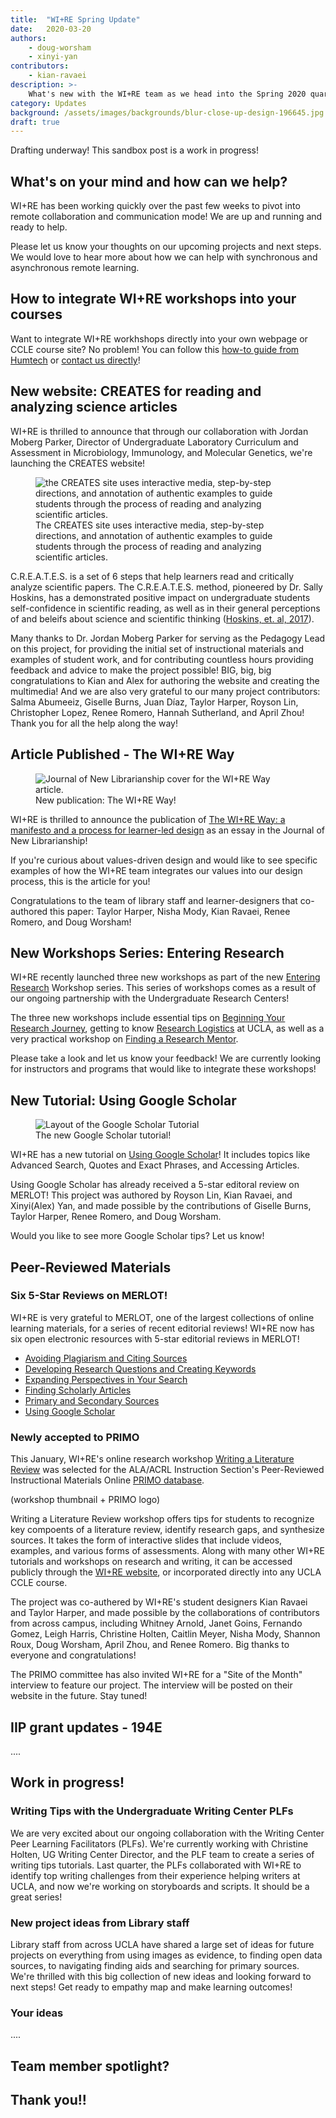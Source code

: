 ```yaml
---
title:  "WI+RE Spring Update"
date:   2020-03-20
authors:
    - doug-worsham
    - xinyi-yan
contributors:
    - kian-ravaei
description: >-
    What's new with the WI+RE team as we head into the Spring 2020 quarter
category: Updates
background: /assets/images/backgrounds/blur-close-up-design-196645.jpg
draft: true
---
```


<div class="alert alert-primary" role="alert">
  Drafting underway! This sandbox post is a work in progress!
</div>

## What's on your mind and how can we help?

WI+RE has been working quickly over the past few weeks to pivot into remote collaboration and communication mode! We are up and running and ready to help.

Please let us know your thoughts on our upcoming projects and next steps. We would love to hear more about how we can help with synchronous and asynchronous remote learning.

## How to integrate WI+RE workshops into your courses

Want to integrate WI+RE workhshops directly into your own webpage or CCLE course site? No problem! You can follow this [how-to guide from Humtech](https://humtech.ucla.edu/how-to/embed-wire-workshops-in-your-course-site/) or [contact us directly](https://uclalibrary.github.io/research-tips/contact/)!

## New website: CREATES for reading and analyzing science articles

WI+RE is thrilled to announce that through our collaboration with Jordan Moberg Parker, Director of Undergraduate Laboratory Curriculum and Assessment in Microbiology, Immunology, and Molecular Genetics, we're launching the CREATES website!

<!-- image of CREATES here  -->

<figure class="figure">
  <img src="https://uclalibrary.github.io/creates/img/creates-overview-image.jpeg" class="figure-img img-fluid rounded" alt="the CREATES site uses interactive media, step-by-step directions, and annotation of authentic examples to guide students through the process of reading and analyzing scientific articles.">
  <figcaption class="figure-caption">The CREATES site uses interactive media, step-by-step directions, and annotation of authentic examples to guide students through the process of reading and analyzing scientific articles.</figcaption>
</figure>



C.R.E.A.T.E.S. is a set of 6 steps that help learners read and critically analyze scientific papers. The C.R.E.A.T.E.S. method, pioneered by Dr. Sally Hoskins, has a demonstrated positive impact on undergraduate students self-confidence in scientific reading, as well as in their general perceptions of and beleifs about science and scientific thinking (<a href="https://doi.org/10.1187/cbe.11-03-0027" target="_blank">Hoskins, et. al, 2017</a>).

Many thanks to Dr. Jordan Moberg Parker for serving as the Pedagogy Lead on this project, for providing the initial set of instructional materials and examples of student work, and for contributing countless hours providing feedback and advice to make the project possible! BIG, big, big congratulations to Kian and Alex for authoring the website and creating the multimedia! And we are also very grateful to our many project contributors: Salma Abumeeiz, Giselle Burns, Juan Díaz, Taylor Harper, Royson Lin, Christopher Lopez, Renee Romero, Hannah Sutherland, and April Zhou! Thank you for all the help along the way!

## Article Published - The WI+RE Way

<div class="container">
  <div class="row">
    <div class="col-sm-12 col-md-6">
        <figure class="figure">
            <img src="https://uclalibrary.github.io/research-tips/assets/images/awards/wire-way-article-cover.jpg" class="figure-img img-fluid rounded" alt="Journal of New Librarianship cover for the WI+RE Way article.">
            <figcaption class="figure-caption">New publication: The WI+RE Way!</figcaption>
        </figure>
      </div>
      <div class="col-sm-12 col-md-6">
          <p>WI+RE is thrilled to announce the publication of <a href="https://www.newlibs.org/article/11757-the-wi-re-way-a-manifesto-and-a-process-for-learner-led-design" target="_blank">The WI+RE Way: a manifesto and a process for learner-led design</a> as an essay in the Journal of New Librarianship!</p>
      </div>
    </div>
</div>

If you're curious about values-driven design and would like to see specific examples of how the WI+RE team integrates our values into our design process, this is the article for you! 

Congratulations to the team of library staff and learner-designers that co-authored this paper: Taylor Harper, Nisha Mody, Kian Ravaei, Renee Romero, and Doug Worsham!

## New Workshops Series: Entering Research

WI+RE recently launched three new workshops as part of the new [Entering Research](https://uclalibrary.github.io/research-tips/workshops/#entering-research-workshops) Workshop series. This series of workshops comes as a result of our ongoing partnership with the Undergraduate Research Centers!

The three new workshops include essential tips on [Beginning Your Research Journey](https://uclalibrary.github.io/research-tips/workshops/beginning-your-research-journey/), getting to know [Research Logistics](https://uclalibrary.github.io/research-tips/workshops/research-logistics/) at UCLA, as well as a very practical workshop on [Finding a Research Mentor](https://uclalibrary.github.io/research-tips/workshops/finding-a-mentor-or-project/).

Please take a look and let us know your feedback! We are currently looking for instructors and programs that would like to integrate these workshops!

## New Tutorial: Using Google Scholar

<div class="container">
  <div class="row">
    <div class="col-sm-12 col-md-6">
        <figure class="figure">
            <img src="https://uclalibrary.github.io/research-tips/assets/images/google-scholar-reflection/tutorial-layout.jpg" class="figure-img img-fluid rounded" alt="Layout of the Google Scholar Tutorial">
            <figcaption class="figure-caption">The new Google Scholar tutorial!</figcaption>
        </figure>
      </div>
      <div class="col-sm-12 col-md-6">
          <p>WI+RE has a new tutorial on <a href="https://uclalibrary.github.io/research-tips/google-scholar/" target="_blank">Using Google Scholar</a>! It includes topics like Advanced Search, Quotes and Exact Phrases, and Accessing Articles.</p>
      </div>
    </div>
</div>

Using Google Scholar has already received a 5-star editoral review on MERLOT! This project was authored by Royson Lin, Kian Ravaei, and Xinyi(Alex) Yan, and made possible by the contributions of Giselle Burns, Taylor Harper, Renee Romero, and Doug Worsham.

Would you like to see more Google Scholar tips? Let us know!

## Peer-Reviewed Materials

### Six 5-Star Reviews on MERLOT!

WI+RE is very grateful to MERLOT, one of the largest collections of online learning materials, for a series of recent editorial reviews! WI+RE now has six open electronic resources with 5-star editorial reviews in MERLOT!

* [Avoiding Plagiarism and Citing Sources](https://uclalibrary.github.io/research-tips/workshops/avoiding-plagiarism/)
* [Developing Research Questions and Creating Keywords](https://uclalibrary.github.io/research-tips/workshops/developing-research-questions-and-creating-keywords/)
* [Expanding Perspectives in Your Search](https://uclalibrary.github.io/research-tips/expanding-perspectives/)
* [Finding Scholarly Articles](https://uclalibrary.github.io/research-tips/finding-scholarly-articles/)
* [Primary and Secondary Sources](https://uclalibrary.github.io/research-tips/primary-secondary/)
* [Using Google Scholar](https://uclalibrary.github.io/research-tips/google-scholar/)


### Newly accepted to PRIMO

This January, WI+RE's online research workshop [Writing a Literature Review](https://uclalibrary.github.io/research-tips/workshops/writing-a-literature-review/) was selected for the ALA/ACRL Instruction Section's Peer-Reviewed Instructional Materials Online [PRIMO database](http://www.ala.org/cfapps/primo/public/search.cfm ).

(workshop thumbnail + PRIMO logo)

Writing a Literature Review workshop offers tips for students to recognize key compoents of a literature review,  identify research gaps, and synthesize sources. It takes the form of interactive slides that include videos, examples, and various forms of assessments. Along with many other WI+RE tutorials and workshops on research and writing, it can be accessed publicly through the [WI+RE website](https://uclalibrary.github.io/research-tips/), or incorporated directly into any UCLA CCLE course.

The project was co-authered by WI+RE's student designers Kian Ravaei and Taylor Harper, and made possible by the collaborations of contributors from across campus, including Whitney Arnold, Janet Goins, Fernando Gomez, Leigh Harris, Christine Holten, Caitlin Meyer, Nisha Mody, Shannon Roux, Doug Worsham, April Zhou, and Renee Romero. Big thanks to everyone and congratulations!

The PRIMO committee has also invited WI+RE for a "Site of the Month" interview to feature our project. The interview will be posted on their website in the future. Stay tuned! 

## IIP grant updates - 194E

....



## Work in progress!

### Writing Tips with the Undergraduate Writing Center PLFs

We are very excited about our ongoing collaboration with the Writing Center Peer Learning Facilitators (PLFs). We're currently working with Christine Holten, UG Writing Center Director, and the PLF team to create a series of writing tips tutorials. Last quarter, the PLFs collaborated with WI+RE to identify top writing challenges from their experience helping writers at UCLA, and now we're working on storyboards and scripts. It should be a great series!

### New project ideas from Library staff

Library staff from across UCLA have shared a large set of ideas for future projects on everything from using images as evidence, to finding open data sources, to navigating finding aids and searching for primary sources. We're thrilled with this big collection of new ideas and looking forward to next steps! Get ready to empathy map and make learning outcomes!

### Your ideas

....

## Team member spotlight?

<!-- would this be an interesting thing to do? -->

## Thank you!!

<!-- giant list of thank you's here -->

